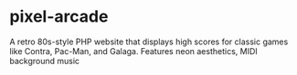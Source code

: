 # pixel-arcade
A retro 80s-style PHP website that displays high scores for classic games like Contra, Pac-Man, and Galaga. Features neon aesthetics, MIDI background music
